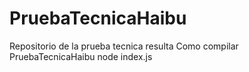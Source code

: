 # PruebaTecnicaHaibu
Repositorio de la prueba tecnica resulta
Como compilar PruebaTecnicaHaibu
node index.js
